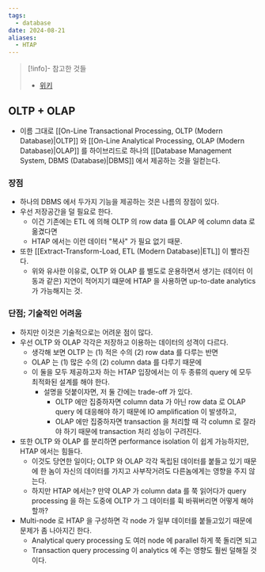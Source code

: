 ```yaml
---
tags:
  - database
date: 2024-08-21
aliases:
  - HTAP
---
```

> [!info]- 참고한 것들
> - [위키](https://en.wikipedia.org/wiki/Hybrid_transactional/analytical_processing)

## OLTP + OLAP

- 이름 그대로 [[On-Line Transactional Processing, OLTP (Modern Database)|OLTP]] 와 [[On-Line Analytical Processing, OLAP (Modern Database)|OLAP]] 를 하이브리드로 하나의 [[Database Management System, DBMS (Database)|DBMS]] 에서 제공하는 것을 일컫는다.

### 장점

- 하나의 DBMS 에서 두가지 기능을 제공하는 것은 나름의 장점이 있다.
- 우선 저장공간을 덜 필요로 한다.
	- 이건 기존에는 ETL 에 의해 OLTP 의 row data 를 OLAP 에 column data 로 옮겼다면
	- HTAP 에서는 이런 데이터 "복사" 가 필요 없기 때문.
- 또한 [[Extract-Transform-Load, ETL (Modern Database)|ETL]] 이 빨라진다.
	- 위와 유사한 이유로, OLTP 와 OLAP 를 별도로 운용하면서 생기는 (데이터 이동과 같은) 지연이 적어지기 떄문에 HTAP 을 사용하면 up-to-date analytics 가 가능해지는 것.

### 단점; 기술적인 어려움

- 하지만 이것은 기술적으로는 어려운 점이 많다.
- 우선 OLTP 와 OLAP 각각은 저장하고 이용하는 데이터의 성격이 다르다.
	- 생각해 보면 OLTP 는 (1) 적은 수의 (2) row data 를 다루는 반면
	- OLAP 는 (1) 많은 수의 (2) column data 를 다루기 때문에
	- 이 둘을 모두 제공하고자 하는 HTAP 입장에서는 이 두 종류의 query 에 모두 최적화된 설계를 해야 한다.
		- 설명을 덧붙이자면, 저 둘 간에는 trade-off 가 있다.
			- OLTP 에만 집중하자면 column data 가 아닌 row data 로 OLAP query 에 대응해야 하기 때문에 IO amplification 이 발생하고,
			- OLAP 에만 집중하자면 transaction 을 처리할 때 각 column 로 잘라야 하기 때문에 transaction 처리 성능이 구려진다.
- 또한 OLTP 와 OLAP 를 분리하면 performance isolation 이 쉽게 가능하지만, HTAP 에서는 힘들다.
	- 이것도 당연한 일이다; OLTP 와 OLAP 각각 독립된 데이터를 붙들고 있기 때문에 한 놈이 자신의 데이터를 가지고 사부작거려도 다른놈에게는 영향을 주지 않는다.
	- 하지만 HTAP 에서는? 만약 OLAP 가 column data 를 쭉 읽어다가 query processing 을 하는 도중에 OLTP 가 그 데이터를 휙 바꿔버리면 어떻게 해야 할까?
- Multi-node 로 HTAP 을 구성하면 각 node 가 일부 데이터를 붙들고있기 때문에 문제가 좀 나아지긴 한다.
	- Analytical query processing 도 여러 node 에 parallel 하게 쭉 돌리면 되고
	- Transaction query processing 이 analytics 에 주는 영향도 훨씬 덜해질 것이다.